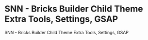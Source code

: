 # SNN - Bricks Builder Child Theme Extra Tools, Settings, GSAP

SNN - Bricks Builder Child Theme Extra Tools, Settings, GSAP